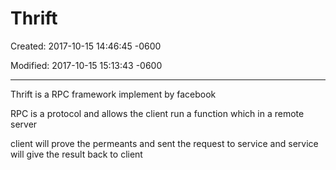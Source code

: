 # Thrift 

Created: 2017-10-15 14:46:45 -0600

Modified: 2017-10-15 15:13:43 -0600

---

Thrift is a RPC framework implement by facebook



RPC is a protocol and allows the client run a function which in a remote server



client will prove the permeants and sent the request to service and service will give the result back to client
